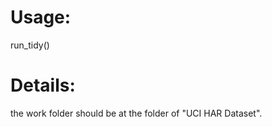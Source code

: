 Usage:
===========
   run_tidy() 
   
Details:
===========
   the work folder should be at the folder of "UCI HAR Dataset".